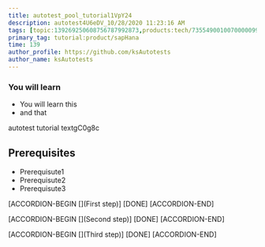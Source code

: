```yaml
---
title: autotest_pool_tutorial1VpY24
description: autotest4U6eDV_10/28/2020 11:23:16 AM
tags: [topic:139269250608756787992873,products:tech/73554900100700000996,tutorial:experience/advanced]
primary_tag: tutorial:product/sapHana
time: 139
author_profile: https://github.com/ksAutotests
author_name: ksAutotests
---
```

### You will learn
- You will learn this
- and that

autotest tutorial textgC0g8c

## Prerequisites
- Prerequisute1
- Prerequisute2
- Prerequisute3

[ACCORDION-BEGIN [](First step)]
[DONE]
[ACCORDION-END]

[ACCORDION-BEGIN [](Second step)]
[DONE]
[ACCORDION-END]

[ACCORDION-BEGIN [](Third step)]
[DONE]
[ACCORDION-END]

